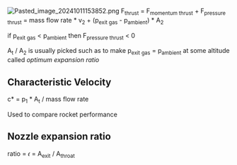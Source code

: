 ![Pasted\_image\_20241011153852.png](pasted_image_20241011153852.png)
F<sub>thrust</sub> = F<sub>momentum thrust</sub> + F<sub>pressure thrust</sub> = mass flow rate \* v<sub>2</sub> + (p<sub>exit gas</sub> - p<sub>ambient</sub>) \* A<sub>2</sub>

if p<sub>exit gas</sub> < p<sub>ambient</sub> then F<sub>pressure thrust</sub> < 0

A<sub>t</sub> / A<sub>2</sub> is usually picked such as to make p<sub>exit gas</sub> = p<sub>ambient</sub> at some altitude called *optimum expansion ratio*

## Characteristic Velocity

c\* = p<sub>1</sub> \* A<sub>t</sub> / mass flow rate

Used to compare rocket performance

## Nozzle expansion ratio

ratio = 𝜖 =  A<sub>exit</sub> / A<sub>throat</sub>
